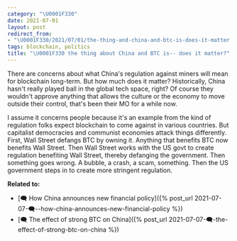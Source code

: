 ```yaml
---
category: "\U0001F330"
date: 2021-07-01
layout: post
redirect_from:
- "\U0001F330/2021/07/01/the-thing-and-china-and-btc-is-does-it-matter.html"
tags: blockchain, politics
title: "\U0001F330 the thing about China and BTC is-- does it matter?"
---
```


There are concerns about what China's regulation against miners will mean for blockchain long-term. But how much does it matter? Historically, China hasn't really played ball in the global tech space, right? Of course they wouldn't approve anything that allows the culture or the economy to move outside their control, that's been their MO for a while now.

I assume it concerns people because it's an example from the kind of regulation folks expect blockchain to come against in various countries. But capitalist democracies and communist economies attack things differently. First, Wall Street defangs BTC by owning it. Anything that benefits BTC now benefits Wall Street. Then Wall Street works with the US govt to create regulation benefiting Wall Street, thereby defanging the government. Then something goes wrong. A bubble, a crash, a scam, something. Then the US government steps in to create more stringent regulation.

**Related to:**
- [🗨️  How China announces new financial policy]({% post_url 2021-07-07-🗨️--how-china-announces-new-financial-policy %})
- [🗨️ The effect of strong BTC on China]({% post_url 2021-07-07-🗨️-the-effect-of-strong-btc-on-china %})